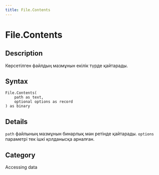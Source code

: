 ```yaml
---
title: File.Contents
---
```


# File.Contents


## Description

Көрсетілген файлдың мазмұнын екілік түрде қайтарады.


## Syntax

```powerquery
File.Contents(
    path as text,
    optional options as record
) as binary
```


## Details

<code>path</code> файлының мазмұнын бинарлық мән ретінде қайтарады. <code>options</code> параметрі тек ішкі қолданысқа арналған.



## Category
Accessing data
